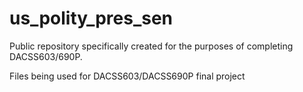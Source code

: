 # us_polity_pres_sen
Public repository specifically created for the purposes of completing DACSS603/690P.

Files being used for DACSS603/DACSS690P final project
